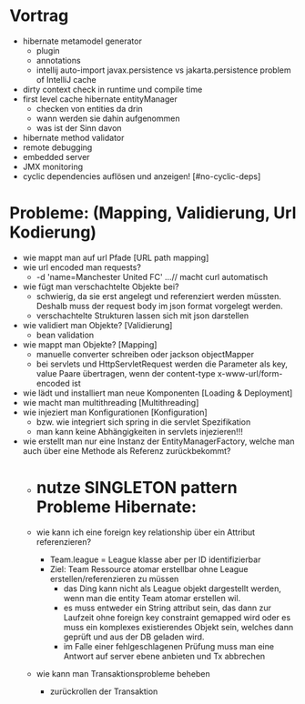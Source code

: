 Vortrag
=========

- hibernate metamodel generator
    - plugin
    - annotations
    - intellij auto-import javax.persistence vs jakarta.persistence problem of IntelliJ cache
- dirty context check in runtime und compile time
- first level cache hibernate entityManager
    - checken von entities da drin
    - wann werden sie dahin aufgenommen
    - was ist der Sinn davon
- hibernate method validator
- remote debugging
- embedded server
- JMX monitoring
- cyclic dependencies auflösen und anzeigen! [#no-cyclic-deps]

Probleme: (Mapping, Validierung, Url Kodierung)
=========

- wie mappt man auf url Pfade [URL path mapping]
- wie url encoded man requests?
    - -d 'name=Manchester United FC' ...// macht curl automatisch
- wie fügt man verschachtelte Objekte bei?
    - schwierig, da sie erst angelegt und referenziert werden müssten. Deshalb muss der request body im json format
      vorgelegt werden.
    - verschachtelte Strukturen lassen sich mit json darstellen
- wie validiert man Objekte? [Validierung]
    - bean validation
- wie mappt man Objekte? [Mapping]
    - manuelle converter schreiben oder jackson objectMapper
    - bei servlets und HttpServletRequest werden die Parameter als key, value Paare übertragen, wenn der content-type
      x-www-url/form-encoded ist
- wie lädt und installiert man neue Komponenten [Loading & Deployment]
- wie macht man multithreading [Multithreading]
- wie injeziert man Konfigurationen [Konfiguration]
    - bzw. wie integriert sich spring in die servlet Spezifikation
    - man kann keine Abhängigkeiten in servlets injezieren!!!
- wie erstellt man nur eine Instanz der EntityManagerFactory, welche man auch über eine Methode als Referenz
  zurückbekommt?
    - nutze SINGLETON pattern
      Probleme Hibernate:
      =========

    - wie kann ich eine foreign key relationship über ein Attribut referenzieren?
        - Team.league = League klasse aber per ID identifizierbar
        - Ziel: Team Ressource atomar erstellbar ohne League erstellen/referenzieren zu müssen
          - das Ding kann nicht als League objekt dargestellt werden, wenn man die entity Team atomar erstellen wil.
          - es muss entweder ein String attribut sein, das dann zur Laufzeit ohne foreign key constraint gemapped wird
          oder es muss ein
          komplexes existierendes Objekt sein, welches dann geprüft und aus der DB geladen wird.
          - im Falle einer fehlgeschlagenen Prüfung muss man eine Antwort auf server ebene anbieten und Tx abbrechen
    - wie kann man Transaktionsprobleme beheben
        - zurückrollen der Transaktion